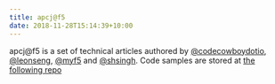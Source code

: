 ```yaml
---
title: apcj@f5
date: 2018-11-28T15:14:39+10:00
---
```

apcj@f5 is a set of technical articles authored by [@codecowboydotio](https://github.com/codecowboydotio), [@leonseng](https://github.com/leonseng), [@myf5](https://github.com/myf5) and [@shsingh](https://github.com/shsingh).
Code samples are stored at [the following repo](https://github.com/apcj-f5)
